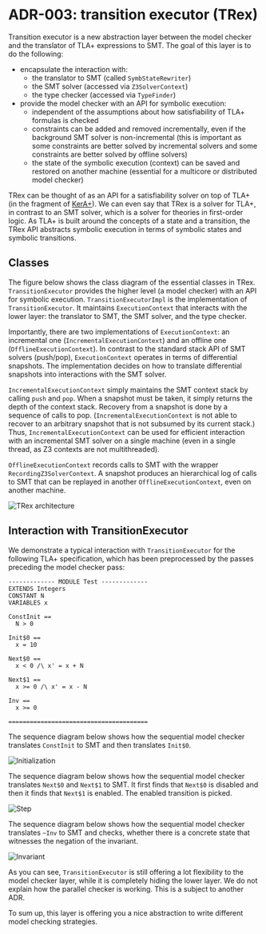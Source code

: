 # ADR-003: transition executor (TRex)

Transition executor is a new abstraction layer between the model checker and
the translator of TLA+ expressions to SMT. The goal of this layer is to do the
following:

 - encapsulate the interaction with:
   - the translator to SMT (called `SymbStateRewriter`)
   - the SMT solver (accessed via `Z3SolverContext`)
   - the type checker (accessed via `TypeFinder`)
 - provide the model checker with an API for symbolic execution:
   - independent of the assumptions about how satisfiability of TLA+
     formulas is checked
   - constraints can be added and removed incrementally,
     even if the background SMT solver is non-incremental
     (this is important as some constraints are better solved by incremental
      solvers and some constraints are better solved by offline solvers)
   - the state of the symbolic execution (context) can be saved
     and restored on another machine (essential for a multicore or distributed
     model checker)


TRex can be thought of as an API for a satisfiability solver on top of TLA+ (in
the fragment of [KerA+][]). We can even say that TRex is a solver for TLA+, in
contrast to an SMT solver, which is a solver for theories in first-order logic.
As TLA+ is built around the concepts of a state and a transition, the TRex API
abstracts symbolic execution in terms of symbolic states and symbolic
transitions.

## Classes

The figure below shows the class diagram of the essential classes
in TRex.  `TransitionExecutor` provides the higher level (a model checker) with
an API for symbolic execution. `TransitionExecutorImpl` is the implementation
of `TransitionExecutor`. It maintains `ExecutionContext` that interacts with
the lower layer: the translator to SMT, the SMT solver, and the type checker.

Importantly, there are two implementations of `ExecutionContext`: an
incremental one (`IncrementalExecutionContext`) and an offline one
(`OfflineExecutionContext`). In contrast to the standard stack API of SMT
solvers (push/pop), `ExecutionContext` operates in terms of differential
snapshots. The implementation decides on how to translate differential
snapshots into interactions with the SMT solver.

`IncrementalExecutionContext` simply maintains the SMT context stack by calling
`push` and `pop`. When a snapshot must be taken, it simply returns the depth of
the context stack.  Recovery from a snapshot is done by a sequence of calls to
pop. (`IncrementalExecutionContext` is not able to recover to an arbitrary
snapshot that is not subsumed by its current stack.) Thus,
`IncrementalExecutionContext` can be used for efficient interaction with an
incremental SMT solver on a single machine (even in a single thread, as Z3
contexts are not multithreaded).

`OfflineExecutionContext` records calls to SMT with the wrapper
`RecordingZ3SolverContext`. A snapshot produces an hierarchical log of calls to
SMT that can be replayed in another `OfflineExecutionContext`, even on another
machine.

![TRex architecture](./trex-arch.png)

## Interaction with TransitionExecutor

We demonstrate a typical interaction with `TransitionExecutor` for the
following TLA+ specification, which has been preprocessed by the passes
preceding the model checker pass:

```tla
------------- MODULE Test -------------
EXTENDS Integers
CONSTANT N
VARIABLES x

ConstInit ==
  N > 0

Init$0 ==
  x = 10

Next$0 ==
  x < 0 /\ x' = x + N

Next$1 ==
  x >= 0 /\ x' = x - N

Inv ==
  x >= 0

=======================================
```

The sequence diagram below shows how the sequential model checker translates
`ConstInit` to SMT and then translates `Init$0`.

![Initialization](./trex-initialization.png)

The sequence diagram below shows how the sequential model checker translates
`Next$0` and `Next$1` to SMT. It first finds that `Next$0` is disabled and
then it finds that `Next$1` is enabled. The enabled transition is picked.

![Step](./trex-step.png)

The sequence diagram below shows how the sequential model checker translates
`~Inv` to SMT and checks, whether there is a concrete state that witnesses
the negation of the invariant.

![Invariant](./trex-inv.png)

As you can see, `TransitionExecutor` is still offering a lot flexibility to the
model checker layer, while it is completely hiding the lower layer.  We do not
explain how the parallel checker is working. This is a subject to another ADR.

To sum up, this layer is offering you a nice abstraction to write different
model checking strategies.

[KerA+]: https://apalache.informal.systems/docs/apalache/kera.html
